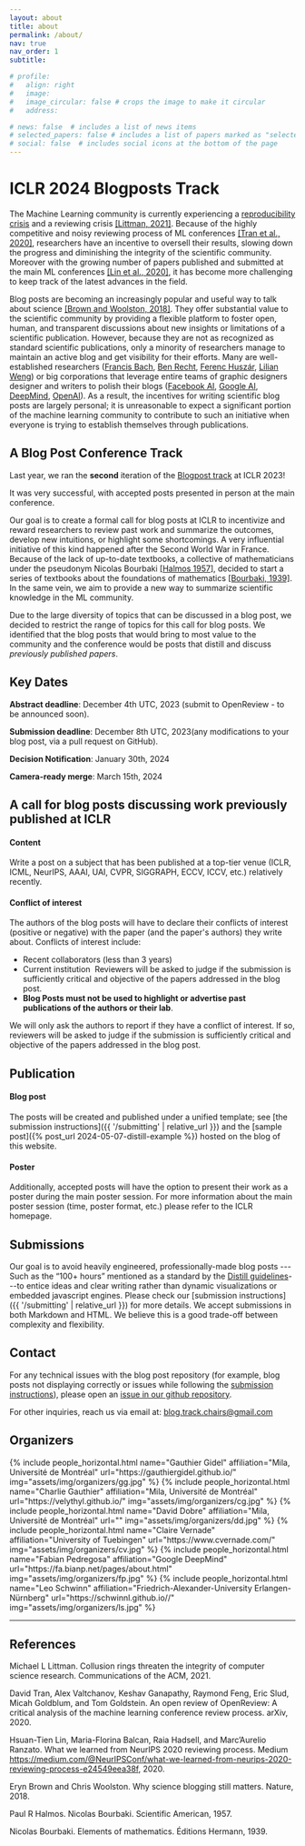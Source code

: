 ```yaml
---
layout: about
title: about
permalink: /about/
nav: true
nav_order: 1
subtitle:

# profile:
#   align: right
#   image: 
#   image_circular: false # crops the image to make it circular
#   address: 

# news: false  # includes a list of news items
# selected_papers: false # includes a list of papers marked as "selected={true}"
# social: false  # includes social icons at the bottom of the page
---
```


# ICLR 2024 Blogposts Track

The Machine Learning community is currently experiencing a [reproducibility crisis](https://neuripsconf.medium.com/designing-the-reproducibility-program-for-neurips-2020-7fcccaa5c6ad) and a reviewing crisis [[Littman, 2021]](#Litt). Because of the highly competitive and noisy reviewing process of ML conferences [[Tran et al., 2020]](#Tran), researchers have an incentive to oversell their results, slowing down the progress and diminishing the integrity of the scientific community. Moreover with the growing number of papers published and submitted at the main ML conferences [[Lin et al., 2020]](#Lin), it has become more challenging to keep track of the latest advances in the field.

Blog posts are becoming an increasingly popular and useful way to talk about science [[Brown and Woolston, 2018]](#Brow). They offer substantial value to the scientific community by providing a flexible platform to foster open, human, and transparent discussions about new insights or limitations of a scientific publication. However, because they are not as recognized as standard scientific publications, only a minority of researchers manage to maintain an active blog and get visibility for their efforts. Many are well-established researchers ([Francis Bach](https://francisbach.com/), [Ben Recht](https://www.argmin.net/), [Ferenc Huszár](https://www.inference.vc/), [Lilian Weng](https://lilianweng.github.io/lil-log/)) or big corporations that leverage entire teams of graphic designers designer and writers to polish their blogs ([Facebook AI](https://ai.facebook.com/blog/?page=1), [Google AI](https://ai.googleblog.com/), [DeepMind](https://deepmind.com/blog), [OpenAI](https://openai.com/blog/)). As a result, the incentives for writing scientific blog posts are largely personal; it is unreasonable to expect a significant portion of the machine learning community to contribute to such an initiative when everyone is trying to establish themselves through publications.

## A Blog Post Conference Track

Last year, we ran the **second** iteration of the [Blogpost track](https://iclr-blogposts.github.io/2023/about) at ICLR 2023!

It was very successful, with accepted posts presented in person at the main conference.

Our goal is to create a formal call for blog posts at ICLR to incentivize and reward researchers to review past work and summarize the outcomes, develop new intuitions, or highlight some shortcomings. A very influential initiative of this kind happened after the Second World War in France. Because of the lack of up-to-date textbooks, a collective of mathematicians under the pseudonym Nicolas Bourbaki [[Halmos 1957]](#Halm), decided to start a series of textbooks about the foundations of mathematics [[Bourbaki, 1939]](#Bour). In the same vein, we aim to provide a new way to summarize scientific knowledge in the ML community.

Due to the large diversity of topics that can be discussed in a blog post, we decided to restrict the range of topics for this call for blog posts. We identified that the blog posts that would bring to most value to the community and the conference would be posts that distill and discuss *previously published papers*.

## Key Dates

**Abstract deadline**: December 4th UTC, 2023 (submit to OpenReview - to be announced soon).

**Submission deadline**: December 8th UTC, 2023(any modifications to your blog post, via a pull request on GitHub).

**Decision Notification**: January 30th, 2024

**Camera-ready merge**: March 15th, 2024

## A call for blog posts discussing work previously published at ICLR

#### Content 

Write a post on a subject that has been published at a top-tier venue (ICLR, ICML, NeurIPS, AAAI, UAI, CVPR, SIGGRAPH, ECCV, ICCV, etc.) relatively recently. 

#### Conflict of interest

The authors of the blog posts will have to declare their conflicts of interest (positive or negative) with the paper (and the paper's authors) they write about. Conflicts of interest include:
-   Recent collaborators (less than 3 years)
-   Current institution ​ Reviewers will be asked to judge if the submission is sufficiently critical and objective of the papers addressed in the blog post.  
-  **Blog Posts must not be used to highlight or advertise past publications of the **authors or their lab****.

We will only ask the authors to report if they have a conflict of interest. If so, reviewers will be asked to judge if the submission is sufficiently critical and objective of the papers addressed in the blog post. 


## Publication 

#### Blog post

The posts will be created and published under a unified template; see [the submission instructions]({{ '/submitting' | relative_url }}) and the [sample post]({% post_url 2024-05-07-distill-example %}) hosted on the blog of this website.

#### Poster
Additionally, accepted posts will have the option to present their work as a poster during the main poster session. For more information about the main poster session (time, poster format, etc.) please refer to the ICLR homepage.

## Submissions

Our goal is to avoid heavily engineered, professionally-made blog posts ---Such as the “100+ hours” mentioned as a standard by the [Distill guidelines](https://distill.pub/journal/)---to entice ideas and clear writing rather than dynamic visualizations or embedded javascript engines.
Please check our [submission instructions]({{ '/submitting' | relative_url }}) for more details.
We accept submissions in both Markdown and HTML. We believe this is a good trade-off between complexity and flexibility. 

## Contact

For any technical issues with the blog post repository (for example, blog posts not displaying correctly or issues while following the [submission instructions](https://iclr-blogposts.github.io/2024/submitting/#creating-a-blog-post)), please open an [issue in our github repository](https://github.com/iclr-blogposts/2024/issues).

For other inquiries, reach us via email at: [blog.track.chairs@gmail.com](mailto:blog.track.chairs@gmail.com)

## Organizers

<div class="row row-cols-2 projects pt-3 pb-3">
  {% include people_horizontal.html name="Gauthier Gidel" affiliation="Mila, Université de Montréal" url="https://gauthiergidel.github.io/" img="assets/img/organizers/gg.jpg" %}
  {% include people_horizontal.html name="Charlie Gauthier" affiliation="Mila, Université de Montréal" url="https://velythyl.github.io/" img="assets/img/organizers/cg.jpg" %}
  {% include people_horizontal.html name="David Dobre" affiliation="Mila, Université de Montréal" url="" img="assets/img/organizers/dd.jpg" %}
  {% include people_horizontal.html name="Claire Vernade" affiliation="University of Tuebingen" url="https://www.cvernade.com/" img="assets/img/organizers/cv.jpg" %}
  {% include people_horizontal.html name="Fabian Pedregosa" affiliation="Google DeepMind" url="https://fa.bianp.net/pages/about.html" img="assets/img/organizers/fp.jpg" %}
  {% include people_horizontal.html name="Leo Schwinn" affiliation="Friedrich-Alexander-University Erlangen-Nürnberg" url="https://schwinnl.github.io//" img="assets/img/organizers/ls.jpg" %}
</div>

---

## References

<a name="Litt">Michael L Littman. Collusion rings threaten the integrity of computer science research. Communications of the ACM, 2021.</a>

<a name="Tran">David Tran, Alex Valtchanov, Keshav Ganapathy, Raymond Feng, Eric Slud, Micah Goldblum, and Tom Goldstein. An open review of OpenReview: A critical analysis of the machine learning conference review process. arXiv, 2020. </a>

<a name="Lin">Hsuan-Tien Lin, Maria-Florina Balcan, Raia Hadsell, and Marc’Aurelio Ranzato. What we learned from NeurIPS 2020 reviewing process. Medium https://medium.com/@NeurIPSConf/what-we-learned-from-neurips-2020-reviewing-process-e24549eea38f, 2020. </a>

<a name="Brow">Eryn Brown and Chris Woolston. Why science blogging still matters. Nature, 2018.</a>

<a name="Halm">Paul R Halmos. Nicolas Bourbaki. Scientific American, 1957.<a>

<a name="Bour">Nicolas Bourbaki. Elements of mathematics. Éditions Hermann, 1939.</a>
